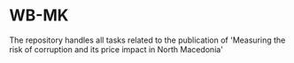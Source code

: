 # WB-MK
The repository handles all tasks related to the publication of 'Measuring the risk of corruption and its price impact in North Macedonia'

